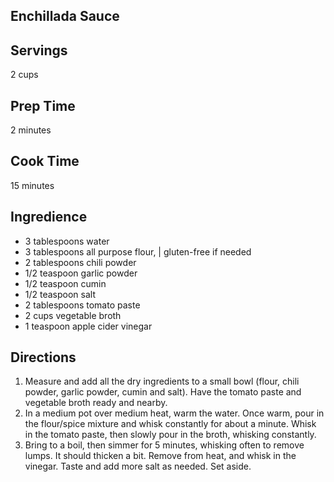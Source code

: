 ## Enchillada Sauce  

## Servings 

2 cups

## Prep Time 

2 minutes

## Cook Time 

15 minutes 

## Ingredience

* 3 tablespoons water
* 3 tablespoons all purpose flour, | gluten-free if needed
* 2 tablespoons chili powder
* 1/2 teaspoon garlic powder
* 1/2 teaspoon cumin
* 1/2 teaspoon salt
* 2 tablespoons tomato paste
* 2 cups vegetable broth
* 1 teaspoon apple cider vinegar
 
## Directions

1. Measure and add all the dry ingredients to a small bowl (flour, chili powder, garlic powder, cumin and salt). Have the tomato paste and vegetable broth ready and nearby.
2. In a medium pot over medium heat, warm the water. Once warm, pour in the flour/spice mixture and whisk constantly for about a minute. Whisk in the tomato paste, then slowly pour in the broth, whisking constantly.
3. Bring to a boil, then simmer for 5 minutes, whisking often to remove lumps. It should thicken a bit. Remove from heat, and whisk in the vinegar. Taste and add more salt as needed. Set aside.
